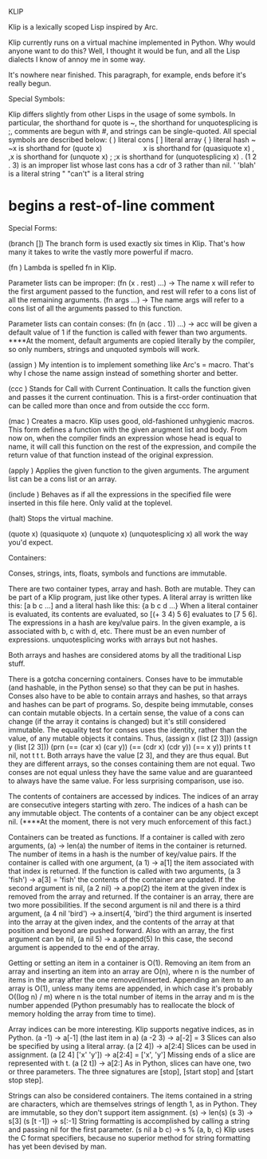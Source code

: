 KLIP

Klip is a lexically scoped Lisp inspired by Arc.

Klip currently runs on a virtual machine implemented in Python. Why would anyone want to do this? Well, I thought it would be fun, and all the Lisp dialects I know of annoy me in some way.

It's nowhere near finished. This paragraph, for example, ends before it's really begun.


Special Symbols:

Klip differs slightly from other Lisps in the usage of some symbols. In particular, the shorthand for quote is ~, the shorthand for unquotesplicing is ;, comments are begun with #, and strings can be single-quoted. All special symbols are described below:
( )			literal cons
[ ]			literal array
{ }			literal hash
~			~x is shorthand for (quote x)
`			`x is shorthand for (quasiquote x)
,			,x is shorthand for (unquote x)
;			;x is shorthand for (unquotesplicing x)
.			(1 2 . 3) is an improper list whose last cons has a cdr of 3 rather than nil.
'			'blah' is a literal string
"			"can't" is a literal string
#			begins a rest-of-line comment


Special Forms:

(branch <conditional> <consequent> [<alternative>])
The branch form is used exactly six times in Klip. That's how many it takes to write the vastly more powerful if macro.

(fn <parameter list> <zero or more expressions>)
Lambda is spelled fn in Klip.

Parameter lists can be improper:
(fn (x . rest) ...) -> The name x will refer to the first argument passed to the function, and rest will refer to a cons list of all the remaining arguments.
(fn args ...) -> The name args will refer to a cons list of all the arguments passed to this function.

Parameter lists can contain conses:
(fn (n (acc . 1)) ...) -> acc will be given a default value of 1 if the function is called with fewer than two arguments. ****At the moment, default arguments are copied literally by the compiler, so only numbers, strings and unquoted symbols will work.

(assign <symbol> <expression>)
My intention is to implement something like Arc's = macro. That's why I chose the name assign instead of something shorter and better.

(ccc <function of one argument>)
Stands for Call with Current Continuation. It calls the function given and passes it the current continuation. This is a first-order continuation that can be called more than once and from outside the ccc form.

(mac <name> <argument list> <zero or more expressions>)
Creates a macro. Klip uses good, old-fashioned unhygienic macros. This form defines a function with the given arugment list and body. From now on, when the compiler finds an expression whose head is equal to name, it will call this function on the rest of the expression, and compile the return value of that function instead of the original expression.

(apply <function> <argument list>)
Applies the given function to the given arguments. The argument list can be a cons list or an array.

(include <file name>)
Behaves as if all the expressions in the specified file were inserted in this file here. Only valid at the toplevel.

(halt)
Stops the virtual machine.

(quote x)
(quasiquote x)
(unquote x)
(unquotesplicing x)
all work the way you'd expect.


Containers:

Conses, strings, ints, floats, symbols and functions are immutable.

There are two container types, array and hash. Both are mutable. They can be part of a Klip program, just like other types. A literal array is written like this:
[a b c ...]
and a literal hash like this:
{a b c d ...}
When a literal container is evaluated, its contents are evaluated, so [(+ 3 4) 5 6] evaluates to [7 5 6]. The expressions in a hash are key/value pairs. In the given example, a is associated with b, c with d, etc. There must be an even number of expressions. unquotesplicing works with arrays but not hashes.

Both arrays and hashes are considered atoms by all the traditional Lisp stuff.

There is a gotcha concerning containers. Conses have to be immutable (and hashable, in the Python sense) so that they can be put in hashes. Conses also have to be able to contain arrays and hashes, so that arrays and hashes can be part of programs. So, despite being immutable, conses can contain mutable objects. In a certain sense, the value of a cons can change (if the array it contains is changed) but it's still considered immutable. The equality test for conses uses the identity, rather than the value, of any mutable objects it contains. Thus,
(assign x (list [2 3]))
(assign y (list [2 3]))
(prn
	(== (car x) (car y))
	(== (cdr x) (cdr y))
	(== x y))
prints t t nil, not t t t. Both arrays have the value [2 3], and they are thus equal. But they are different arrays, so the conses containing them are not equal. Two conses are not equal unless they have the same value and are guaranteed to always have the same value. For less surprising comparison, use iso.

The contents of containers are accessed by indices. The indices of an array are consecutive integers starting with zero. The indices of a hash can be any immutable object. The contents of a container can be any object except nil. (****At the moment, there is not very much enforcement of this fact.)

Containers can be treated as functions. If a container is called with zero arguments,
(a) -> len(a)
the number of items in the container is returned. The number of items in a hash is the number of key/value pairs. If the container is called with one argument,
(a 1) -> a[1]
the item associated with that index is returned. If the function is called with two arguments,
(a 3 'fish') -> a[3] = 'fish'
the contents of the container are updated. If the second argument is nil,
(a 2 nil) -> a.pop(2)
the item at the given index is removed from the array and returned. If the container is an array, there are two more possibilities. If the second argument is nil and there is a third argument,
(a 4 nil 'bird') -> a.insert(4, 'bird')
the third argument is inserted into the array at the given index, and the contents of the array at that position and beyond are pushed forward. Also with an array, the first argument can be nil,
(a nil 5) -> a.append(5)
In this case, the second argument is appended to the end of the array.

Getting or setting an item in a container is O(1). Removing an item from an array and inserting an item into an array are O(n), where n is the number of items in the array after the one removed/inserted. Appending an item to an array is O(1), unless many items are appended, in which case it's probably O((log n) / m) where n is the total number of items in the array and m is the number appended (Python presumably has to reallocate the block of memory holding the array from time to time).

Array indices can be more interesting. Klip supports negative indices, as in Python.
(a -1) -> a[-1] (the last item in a)
(a -2 3) -> a[-2] = 3
Slices can also be specified by using a literal array.
(a [2 4]) -> a[2:4]
Slices can be used in assignment.
(a [2 4] ['x' 'y']) -> a[2:4] = ['x', 'y']
Missing ends of a slice are represented with t.
(a [2 t]) -> a[2:]
As in Python, slices can have one, two or three parameters. The three signatures are [stop], [start stop] and [start stop step].

Strings can also be considered containers. The items contained in a string are characters, which are themselves strings of length 1, as in Python. They are immutable, so they don't support item assignment.
(s) -> len(s)
(s 3) -> s[3]
(s [t -1]) -> s[:-1]
String formatting is accomplished by calling a string and passing nil for the first parameter.
(s nil a b c) -> s % (a, b, c)
Klip uses the C format specifiers, because no superior method for string formatting has yet been devised by man.

